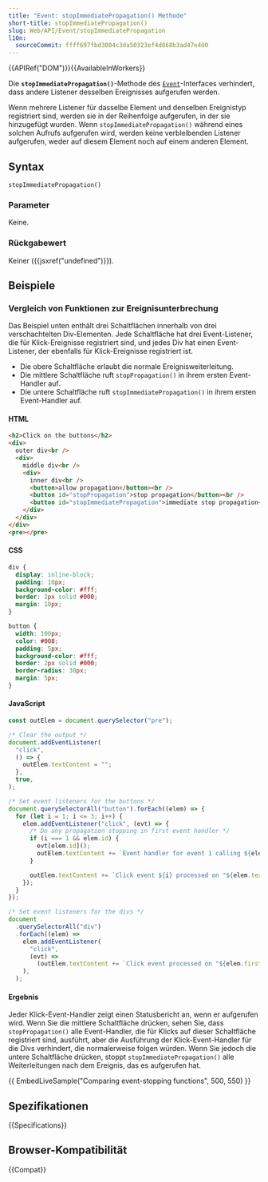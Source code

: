 ```yaml
---
title: "Event: stopImmediatePropagation() Methode"
short-title: stopImmediatePropagation()
slug: Web/API/Event/stopImmediatePropagation
l10n:
  sourceCommit: ffff697fbd3004c3da50323ef4d868b3ad47e4d0
---
```


{{APIRef("DOM")}}{{AvailableInWorkers}}

Die **`stopImmediatePropagation()`**-Methode des [`Event`](/de/docs/Web/API/Event)-Interfaces verhindert, dass andere Listener desselben Ereignisses aufgerufen werden.

Wenn mehrere Listener für dasselbe Element und denselben Ereignistyp registriert sind, werden sie in der Reihenfolge aufgerufen, in der sie hinzugefügt wurden. Wenn `stopImmediatePropagation()` während eines solchen Aufrufs aufgerufen wird, werden keine verbleibenden Listener aufgerufen, weder auf diesem Element noch auf einem anderen Element.

## Syntax

```js-nolint
stopImmediatePropagation()
```

### Parameter

Keine.

### Rückgabewert

Keiner ({{jsxref("undefined")}}).

## Beispiele

### Vergleich von Funktionen zur Ereignisunterbrechung

Das Beispiel unten enthält drei Schaltflächen innerhalb von drei verschachtelten Div-Elementen. Jede Schaltfläche hat drei Event-Listener, die für Klick-Ereignisse registriert sind, und jedes Div hat einen Event-Listener, der ebenfalls für Klick-Ereignisse registriert ist.

- Die obere Schaltfläche erlaubt die normale Ereignisweiterleitung.
- Die mittlere Schaltfläche ruft `stopPropagation()` in ihrem ersten Event-Handler auf.
- Die untere Schaltfläche ruft `stopImmediatePropagation()` in ihrem ersten Event-Handler auf.

#### HTML

```html
<h2>Click on the buttons</h2>
<div>
  outer div<br />
  <div>
    middle div<br />
    <div>
      inner div<br />
      <button>allow propagation</button><br />
      <button id="stopPropagation">stop propagation</button><br />
      <button id="stopImmediatePropagation">immediate stop propagation</button>
    </div>
  </div>
</div>
<pre></pre>
```

#### CSS

```css
div {
  display: inline-block;
  padding: 10px;
  background-color: #fff;
  border: 2px solid #000;
  margin: 10px;
}

button {
  width: 100px;
  color: #008;
  padding: 5px;
  background-color: #fff;
  border: 2px solid #000;
  border-radius: 30px;
  margin: 5px;
}
```

#### JavaScript

```js
const outElem = document.querySelector("pre");

/* Clear the output */
document.addEventListener(
  "click",
  () => {
    outElem.textContent = "";
  },
  true,
);

/* Set event listeners for the buttons */
document.querySelectorAll("button").forEach((elem) => {
  for (let i = 1; i <= 3; i++) {
    elem.addEventListener("click", (evt) => {
      /* Do any propagation stopping in first event handler */
      if (i === 1 && elem.id) {
        evt[elem.id]();
        outElem.textContent += `Event handler for event 1 calling ${elem.id}()\n`;
      }

      outElem.textContent += `Click event ${i} processed on "${elem.textContent}" button\n`;
    });
  }
});

/* Set event listeners for the divs */
document
  .querySelectorAll("div")
  .forEach((elem) =>
    elem.addEventListener(
      "click",
      (evt) =>
        (outElem.textContent += `Click event processed on "${elem.firstChild.data.trim()}"\n`),
    ),
  );
```

#### Ergebnis

Jeder Klick-Event-Handler zeigt einen Statusbericht an, wenn er aufgerufen wird. Wenn Sie die mittlere Schaltfläche drücken, sehen Sie, dass `stopPropagation()` alle Event-Handler, die für Klicks auf dieser Schaltfläche registriert sind, ausführt, aber die Ausführung der Klick-Event-Handler für die Divs verhindert, die normalerweise folgen würden. Wenn Sie jedoch die untere Schaltfläche drücken, stoppt `stopImmediatePropagation()` alle Weiterleitungen nach dem Ereignis, das es aufgerufen hat.

{{ EmbedLiveSample("Comparing event-stopping functions", 500, 550) }}

## Spezifikationen

{{Specifications}}

## Browser-Kompatibilität

{{Compat}}
